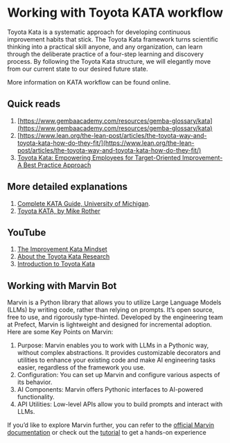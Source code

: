# Working with Toyota KATA workflow

Toyota Kata is a systematic approach for developing continuous improvement habits that stick. The Toyota Kata framework turns scientific thinking into a practical skill anyone, and any organization, can learn through the deliberate practice of a four-step learning and discovery process. By following the Toyota Kata structure, we will elegantly move from our current state to our desired future state.

More information on KATA workflow can be found online.

## Quick reads

1. [https://www.gembaacademy.com/resources/gemba-glossary/kata](https://www.gembaacademy.com/resources/gemba-glossary/kata)
2. [https://www.lean.org/the-lean-post/articles/the-toyota-way-and-toyota-kata-how-do-they-fit/](https://www.lean.org/the-lean-post/articles/the-toyota-way-and-toyota-kata-how-do-they-fit/)
3. [Toyota Kata: Empowering Employees for Target-Oriented Improvement- A Best Practice Approach](http://hdl.handle.net/10419/209255)

## More detailed explanations

1. [Complete KATA Guide, University of Michigan](http://www-personal.umich.edu/~mrother/Handbook/Practice_Guide.pdf).
2. [Toyota KATA, by Mike Rother](https://books.google.de/books?id=rFDq1DYprzYC&printsec=frontcover&redir_esc=y#v=onepage&q&f=false)

## YouTube

1. [The Improvement Kata Mindset](https://www.youtube.com/watch?v=Zhvd-oFqqhc "The Improvement Kata Mindset")
2. [About the Toyota Kata Research](https://www.youtube.com/watch?v=_es3hYCMMmc "About the Toyota Kata Research")
3. [Introduction to Toyota Kata](https://www.youtube.com/watch?v=1l68cFskC7Y&pp=ygUMa2F0YSBwcm9jZXNz "Introduction to Toyota Kata")


## Working with Marvin Bot

Marvin is a Python library that allows you to utilize Large Language Models (LLMs) by writing code, rather than relying on prompts. It’s open source, free to use, and rigorously type-hinted. Developed by the engineering team at Prefect, Marvin is lightweight and designed for incremental adoption.
Here are some Key Points on Marvin:
1. Purpose: Marvin enables you to work with LLMs in a Pythonic way, without complex abstractions. It provides customizable decorators and utilities to enhance your existing code and make AI engineering tasks easier, regardless of the framework you use.
2. Configuration: You can set up Marvin and configure various aspects of its behavior.
3. AI Components: Marvin offers Pythonic interfaces to AI-powered functionality.
4. API Utilities: Low-level APIs allow you to build prompts and interact with LLMs.

If you’d like to explore Marvin further, you can refer to the [official Marvin documentation](https://www.askmarvin.ai/welcome/overview/) or check out the [tutorial](https://www.askmarvin.ai/welcome/tutorial/) to get a hands-on experience
